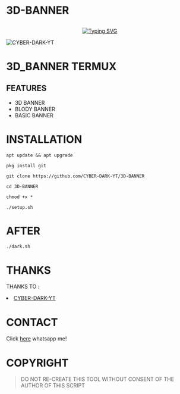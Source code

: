 # 3D-BANNER
## <!-- Typing SVG -->
<p align="center">
    <a href="https://github.com/47hxl-53r">
        <img
src="https://readme-typing-svg.herokuapp.com/?size=35&width=800&lines=3D_banner+by+cyber-dark"
            alt="Typing SVG"
        />
    </a>
</p>

<img src="https://github.com/CYBER-DARK-YT/3D-BANNER/blob/main/20220625_024025.jpg" alt="CYBER-DARK-YT">

# 3D_BANNER TERMUX

## FEATURES

* 3D BANNER
* BLODY BANNER
* BASIC BANNER

# INSTALLATION

`apt update && apt upgrade`

`pkg install git`

`git clone https://github.com/CYBER-DARK-YT/3D-BANNER`

`cd 3D-BANNER`

`chmod +x *`

`./setup.sh`

# AFTER

`./dark.sh`

# THANKS

THANKS TO :

<li><a href="https://github.com/CYBER-DARK-YT">CYBER-DARK-YT</a></li>


# CONTACT
Click [here](https://wa.me/+1(587)815-0226) whatsapp me!

# COPYRIGHT
> DO NOT RE-CREATE THIS TOOL WITHOUT CONSENT OF THE AUTHOR OF THIS SCRIPT
